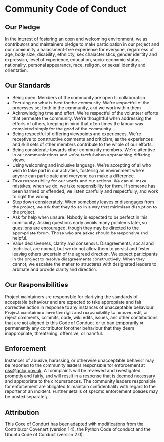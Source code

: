 Community Code of Conduct
=========================

Our Pledge 
----------

In the interest of fostering an open and welcoming environment, we as 
contributors and maintainers pledge to make participation in our project and 
our community a harassment-free experience for everyone, regardless of age, 
body size, disability, ethnicity, sex characteristics, gender identity and 
expression, level of experience, education, socio-economic status, 
nationality, personal appearance, race, religion, or sexual identity and 
orientation.

Our Standards 
-------------

- Being open. Members of the community are open to collaboration.
- Focusing on what is best for the community. We're respectful of the processes set forth in the community, and we work within them.
- Acknowledging time and effort. We're respectful of the volunteer efforts that permeate the community. We're thoughtful when addressing the efforts of others, keeping in mind that often times the labour was completed simply for the good of the community.
- Being respectful of differing viewpoints and experiences. We're receptive to constructive comments and criticism, as the experiences and skill sets of other members contribute to the whole of our efforts.
- Being considerate towards other community members. We're attentive in our communications and we're tactful when approaching differing views.
- Using welcoming and inclusive language. We're accepting of all who wish to take part in our activities, fostering an environment where anyone can participate and everyone can make a difference. 
- Take responsibility for our words and our actions. We can all make mistakes; when we do, we take responsibility for them. If someone has been harmed or offended, we listen carefully and respectfully, and work to right the wrong.
- Step down considerately. When somebody leaves or disengages from the project, we ask that they do so in a way that minimises disruption to the project.
- Ask for help when unsure. Nobody is expected to be perfect in this community. Asking questions early avoids many problems later, so questions are encouraged, though they may be directed to the appropriate forum. Those who are asked should be responsive and helpful.
- Value decisiveness, clarity and consensus. Disagreements, social and technical, are normal, but we do not allow them to persist and fester leaving others uncertain of the agreed direction. We expect participants in the project to resolve disagreements constructively. When they cannot, we escalate the matter to structures with designated leaders to arbitrate and provide clarity and direction.

Our Responsibilities
--------------------

Project maintainers are responsible for clarifying the standards of acceptable behaviour and are expected to take appropriate and fair corrective action in response to any instances of unacceptable behaviour.
Project maintainers have the right and responsibility to remove, edit, or reject comments, commits, code, wiki edits, issues, and other contributions that are not aligned to this Code of Conduct, or to ban temporarily or permanently any contributor for other behaviour that they deem inappropriate, threatening, offensive, or harmful.

Enforcement
-----------

Instances of abusive, harassing, or otherwise unacceptable behavior may be reported to the community leaders responsible
for enforcement at [oss@gchq.gov.uk](mailto:oss@gchq.gov.uk). All complaints will be reviewed and investigated promptly and fairly, and will 
result in a response that is deemed necessary and appropriate to the circumstances. The community leaders responsible
for enforcement are obligated to maintain confidentiality with regard to the reporter of an incident. 
Further details of specific enforcement policies may be posted separately.

Attribution
-----------
This Code of Conduct has been adapted with modifications from the Contributor Covenant (version 1.4), the Python Code of conduct and the Ubuntu Code of Conduct (version 2.0).

